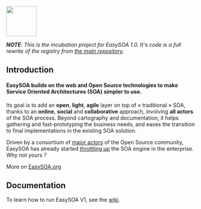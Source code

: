 <img src="https://github.com/easysoa/EasySOA/wiki/logo.png" height="80" />

***NOTE***: *This is the incubation project for EasySOA 1.0. It's code is a full rewrite of the registry from [the main repository](https://github.com/easysoa/EasySOA).*

## Introduction

#### EasySOA builds on the web and Open Source technologies to make Service Oriented Architectures (SOA) simpler to use.

Its goal is to add an **open**, **light**, **agile** layer on top of « traditional » SOA, thanks to an **online**, **social** and **collaborative** approach, involving **all actors** of the SOA process. Beyond cartography and documentation, it helps gathering and fast-prototyping the business needs, and eases the transition to final implementations in the existing SOA solution.

Driven by a consortium of [major actors](http://www.easysoa.org/welcome/easysoa-consortium/) of the Open Source community, EasySOA has already started [throttling up](http://www.easysoa.org/welcome/partner-entreprises/) the SOA engine in the enterprise. Why not yours ?

More on [EasySOA.org](http://www.easysoa.org)

## Documentation

To learn how to run EasySOA V1, see the [wiki](https://github.com/easysoa/EasySOA-Incubation/wiki).

